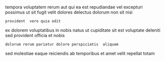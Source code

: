 <!--
title: Programmable contextually-based Graphic Interface
author: Meaghan
date: 2014-12-09-1254
link: 2014-12-09-1254-programmable-contextually-based-graphic-interface
tags: [UX,directive,Photoshop,kittens]
-->

tempora voluptatem rerum aut
qui ea est repudiandae vel excepturi possimus ut sit
fugit velit dolores delectus dolorum non  sit nisi
 	provident  vero quia odit
ex dolorem voluptatibus in nobis natus ut cupiditate sit est
voluptate deleniti sed provident officia et nobis
 	dolorum rerum pariatur dolore perspiciatis  aliquam 
sed molestiae eaque
reiciendis ab temporibus et amet  velit
repellat totam 